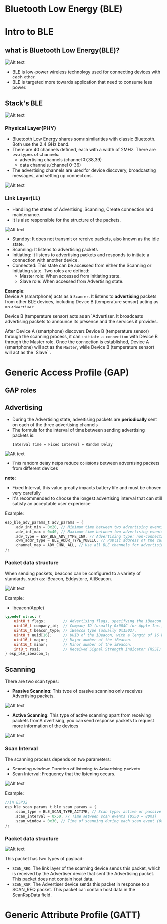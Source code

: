 # Bluetooth Low Energy (BLE)


# Intro to BLE
## what is Bluetooth Low Energy(BLE)?
![Alt text](./assets/ble_overview.png)

* BLE is low-power wireless technology used for connecting devices with each other.
* BLE is targeted more towards application that need to consume less power.

## Stack's BLE
![Alt text](./assets/ble_stack.jpeg)

### Physical Layer(PHY)
* Bluetooth Low Energy shares some similarities with classic Bluetooth. Both use the 2.4 GHz band.
* There are 40 channels defined, each with a width of 2MHz. 
There are two types of channels:
    * advertising channels (channel 37,38,39)
    * data channels.(channel 0-36)
* The advertising channels are used for device discovery, broadcasting messages, and setting up connections.

![Alt text](./assets/ble_channel.png)

### Link Layer(LL)
* Handling the states of Advertising, Scanning, Create connection and maintenance. 
* It is also responsible for the structure of the packets.

![Alt text](./assets/ble_linklayer.jpg)
* Standby:  It does not transmit or receive packets, also known as the idle state.
* Scanning: It listens to advertising packets
* Initiating: It listens to advertising packets and responds to initiate a connection with another device.
* Connected: This state can be accessed from either the Scanning or Initiating state. Two roles are defined:
    * Master role: When accessed from Initiating state.
    * Slave role: When accessed from Advertising state.

**Example**:\
Device A (smartphone) acts as a `Scanner`. It listens to **advertising** packets from other BLE devices, including Device B (temperature sensor) acting as an `Advertiser`.

Device B (temperature sensor) acts as an `Advertiser. It broadcasts advertising packets to announce its presence and the services it provides.

After Device A (smartphone) discovers Device B (temperature sensor) through the scanning process, it can `initiate a connection` with Device B through the Master role. Once the connection is established, Device A (smartphone) will act as the `Master`, while Device B (temperature sensor) will act as the `Slave``.
# Generic Access Profile (GAP)
## GAP roles


## Advertising

* During the Advertising state, advertising packets are **periodically** sent on each of the three advertising channels
* The formula for the interval of time between sending advertising packets is:
    ``` 
    Interval Time = Fixed Interval + Random Delay
    ```
![Alt text](./assets/ble_ad_time.png) 
* This random delay helps reduce collisions between advertising packets from different devices

**note**:
* Fixed Interval, this value greatly impacts battery life and must be chosen very carefully
*  it's recommended to choose the longest advertising interval that can still satisfy an acceptable user experience

Example:
```C
esp_ble_adv_params_t adv_params = {
    .adv_int_min = 0x20, // Minimum time between two advertising events (32 * 0.625 ms = 20 ms)
    .adv_int_max = 0x40, // Maximum time between two advertising events (64 * 0.625 ms = 40 ms)
    .adv_type = ESP_BLE_ADV_TYPE_IND, // Advertising type: non-connectable and scannable
    .own_addr_type = BLE_ADDR_TYPE_PUBLIC, // Public address of the current device
    .channel_map = ADV_CHNL_ALL, // Use all BLE channels for advertising
};
```

### Packet data structure
When sending packets, beacons can be configured to a variety of standards,
such as: iBeacon, Eddystone, AltBeacon.

![Alt text](./assets/ble_ad_pack.png) 

Example:
* Ibeacon(Apple)
```C
typedef struct {
    uint8_t flags;        // Advertising flags, specifying the iBeacon state (usually 0x02).
    uint16_t company_id;  // Company ID (usually 0x004C for Apple Inc.).
    uint16_t beacon_type; // iBeacon type (usually 0x1502).
    uint8_t uuid[16];     // UUID of the iBeacon, with a length of 16 bytes.
    uint16_t major;       // Major number of the iBeacon.
    uint16_t minor;       // Minor number of the iBeacon.
    int8_t rssi;          // Received Signal Strength Indicator (RSSI) of the iBeacon.
} esp_ble_ibeacon_t;
```

## Scanning
There are two scan types:
* **Passive Scanning**: This type of passive scanning only receives Advertising packets.

![Alt text](./assets/passive-scanning.png)

* **Active Scanning**: This type of active scanning apart from receiving packets fromA dvertising, you can send response packets to request more information of the devices

![Alt text](./assets/active-scanning.png)

### Scan Interval
The scanning process depends on two parameters:
* Scanning window: Duration of listening to Advertising packets.
* Scan Interval: Frequency that the listening occurs.

![Alt text](./assets/ble_time_scan.png)

Example:
```C
//in ESP32
esp_ble_scan_params_t ble_scan_params = {
    .scan_type = BLE_SCAN_TYPE_ACTIVE, // Scan type: active or passive
    .scan_interval = 0x50, // Time between scan events (0x50 = 80ms)
    .scan_window = 0x30, // Time of scanning during each scan event (0x30 = 48ms)
};
``` 
### Packet data structure
![Alt text](./assets/ble_scan_pck.png)

This packet has two types of payload:
* `SCAN_REQ`: The link layer of the scanning device sends this packet, which is received by the Advertiser device that sent the Advertising packet. This packet does not contain host data.
* `SCAN_RSP`: The Advertiser device sends this packet in response to a SCAN_REQ packet. This packet can contain host data in the ScanRspData field.





# Generic Attribute Profile (GATT)